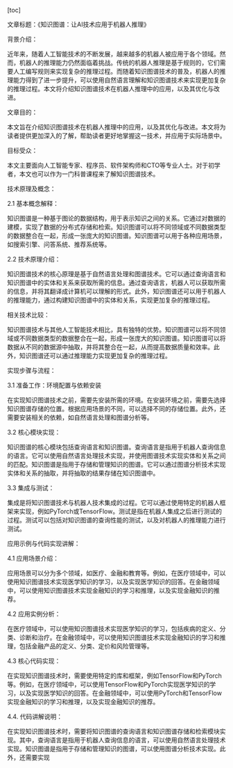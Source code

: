 
[toc]                    
                
                
文章标题：《知识图谱：让AI技术应用于机器人推理》

背景介绍：

近年来，随着人工智能技术的不断发展，越来越多的机器人被应用于各个领域。然而，机器人的推理能力仍然面临着挑战。传统的机器人推理是基于规则的，它们需要人工编写规则来实现复杂的推理过程。而随着知识图谱技术的普及，机器人的推理能力得到了进一步提升，可以使用自然语言理解和知识图谱技术来实现更加复杂的推理过程。本文将介绍知识图谱技术在机器人推理中的应用，以及其优化与改进。

文章目的：

本文旨在介绍知识图谱技术在机器人推理中的应用，以及其优化与改进。本文将为读者提供更加深入的了解，帮助读者更好地掌握这一技术，并应用于实际场景中。

目标受众：

本文主要面向人工智能专家、程序员、软件架构师和CTO等专业人士。对于初学者，本文也可以作为一门科普课程来了解知识图谱技术。

技术原理及概念：

2.1 基本概念解释：

知识图谱是一种基于图论的数据结构，用于表示知识之间的关系。它通过对数据的建模，实现了数据的分布式存储和检索。知识图谱可以将不同领域或不同数据类型的数据整合在一起，形成一张庞大的知识图谱。知识图谱可以用于各种应用场景，如搜索引擎、问答系统、推荐系统等。

2.2 技术原理介绍：

知识图谱技术的核心原理是基于自然语言处理和图谱技术。它可以通过查询语言和知识图谱中的实体和关系来获取所需的信息。通过查询语言，机器人可以获取所需的信息，并将其翻译成计算机可以理解的形式。此外，知识图谱还可以用于机器人的推理能力，通过构建知识图谱中的实体和关系，实现更加复杂的推理过程。

相关技术比较：

知识图谱技术与其他人工智能技术相比，具有独特的优势。知识图谱可以将不同领域或不同数据类型的数据整合在一起，形成一张庞大的知识图谱。知识图谱可以将数据从不同的数据源中抽取，并将其整合在一起，从而提高数据质量和效率。此外，知识图谱还可以通过推理能力实现更加复杂的推理过程。

实现步骤与流程：

3.1 准备工作：环境配置与依赖安装

在实现知识图谱技术之前，需要先安装所需的环境。在安装环境之前，需要先选择知识图谱存储的位置。根据应用场景的不同，可以选择不同的存储位置。此外，还需要安装相关的依赖，如自然语言处理和图谱分析等。

3.2 核心模块实现：

知识图谱的核心模块包括查询语言和知识图谱。查询语言是指用于机器人查询信息的语言。它可以使用自然语言处理技术实现，并使用图谱技术实现实体和关系之间的匹配。知识图谱是指用于存储和管理知识的图谱。它可以通过图谱分析技术实现实体和关系的抽取，并将抽取的结果存储在知识图谱中。

3.3 集成与测试：

集成是将知识图谱技术与机器人技术集成的过程。它可以通过使用特定的机器人框架来实现，例如PyTorch或TensorFlow。测试是指在机器人集成之后进行测试的过程。测试可以包括对知识图谱的查询性能的测试，以及对机器人的推理能力进行测试。

应用示例与代码实现讲解：

4.1 应用场景介绍：

应用场景可以分为多个领域，如医疗、金融和教育等。例如，在医疗领域中，可以使用知识图谱技术实现医学知识的学习，以及实现医学知识的回答。在金融领域中，可以使用知识图谱技术实现金融知识的学习和推理，以及实现金融知识的推荐。

4.2 应用实例分析：

在医疗领域中，可以使用知识图谱技术实现医学知识的学习，包括疾病的定义、分类、诊断和治疗。在金融领域中，可以使用知识图谱技术实现金融知识的学习和推理，包括金融产品的定义、分类、定价和风险管理等。

4.3 核心代码实现：

在实现知识图谱技术时，需要使用特定的库和框架，例如TensorFlow和PyTorch等。例如，在医疗领域中，可以使用TensorFlow和PyTorch实现医学知识的学习，以及实现医学知识的回答。在金融领域中，可以使用PyTorch和TensorFlow实现金融知识的学习和推理，以及实现金融知识的推荐。

4.4. 代码讲解说明：

在实现知识图谱技术时，需要将知识图谱的查询语言和知识图谱存储和检索模块实现。其中，查询语言是指用于机器人查询信息的语言，可以使用自然语言处理技术实现。知识图谱是指用于存储和管理知识的图谱，可以使用图谱分析技术实现。此外，还需要实现


